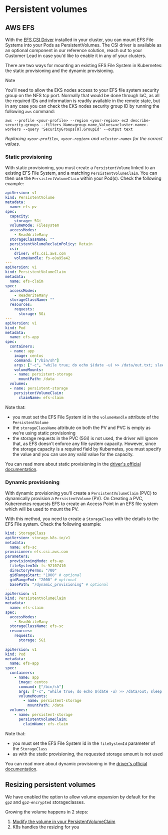 # Persistent volumes

## AWS EFS

With the [EFS CSI Driver](https://github.com/kubernetes-sigs/aws-efs-csi-driver) installed in your cluster, you can mount EFS File Systems into your Pods as PersistentVolumes. The CSI driver is available as an optional component in our reference solution, reach out to your Customer Lead in case you'd like to enable it in any of your clusters.

There are two ways for mounting an existing EFS File System in Kubernetes: the static provisioning and the dynamic provisioning.

> [!NOTE]
> You'll need to allow the EKS nodes access to your EFS file system security group on the NFS tcp port. Normally that would be done through IaC, as all the required IDs and information is readily available in the remote state, but in any case you can check the EKS nodes security group ID by running the following `aws` command:

```console
aws --profile <your-profile> --region <your-region> ec2 describe-security-groups --filters Name=group-name,Values=<cluster-name>-workers --query 'SecurityGroups[0].GroupId' --output text
```

*Replacing `<your-profile>`, `<your-region>` and `<cluster-name>` for the correct values.*

### Static provisioning

With static provisioning, you must create a `PersistentVolume` linked to an existing EFS File System, and a matching `PersistentVolumeClaim`. You can then use the `PersistentVolumeClaim` within your Pod(s). Check the following example:

```yaml
apiVersion: v1
kind: PersistentVolume
metadata:
  name: efs-pv
spec:
  capacity:
    storage: 5Gi
  volumeMode: Filesystem
  accessModes:
    - ReadWriteMany
  storageClassName: ""
  persistentVolumeReclaimPolicy: Retain
  csi:
    driver: efs.csi.aws.com
    volumeHandle: fs-e8a95a42
---
apiVersion: v1
kind: PersistentVolumeClaim
metadata:
  name: efs-claim
spec:
  accessModes:
    - ReadWriteMany
  storageClassName: ""
  resources:
    requests:
      storage: 5Gi
---
apiVersion: v1
kind: Pod
metadata:
  name: efs-app
spec:
  containers:
  - name: app
    image: centos
    command: ["/bin/sh"]
    args: ["-c", "while true; do echo $(date -u) >> /data/out.txt; sleep 5; done"]
    volumeMounts:
    - name: persistent-storage
      mountPath: /data
  volumes:
  - name: persistent-storage
    persistentVolumeClaim:
      claimName: efs-claim
```

Note that:

- you must set the EFS File System id in the `volumeHandle` attribute of the `PersistentVolume`
- the `storageClassName` attribute on both the PV and PVC is empty as we're using static provisioning
- the storage requests in the PVC (5Gi) is not used, the driver will ignore that, as EFS doesn't enforce any file system capacity. However, since the storage capacity is a required field by Kubernetes, you must specify the value and you can use any valid value for the capacity.

You can read more about static provisioning in the [driver's official documentation](https://github.com/kubernetes-sigs/aws-efs-csi-driver/blob/master/examples/kubernetes/static_provisioning/README.md).

### Dynamic provisioning

With dynamic provisioning you'll create a `PersistentVolumeClaim` (PVC) to dynamically provision a `PersistentVolume` (PV). On Creating a PVC, Kuberenetes requests EFS to create an Access Point in an EFS file system which will be used to mount the PV.

With this method, you need to create a `StorageClass` with the details to the EFS File system. Check the following example:

```yaml
kind: StorageClass
apiVersion: storage.k8s.io/v1
metadata:
  name: efs-sc
provisioner: efs.csi.aws.com
parameters:
  provisioningMode: efs-ap
  fileSystemId: fs-92107410
  directoryPerms: "700"
  gidRangeStart: "1000" # optional
  gidRangeEnd: "2000" # optional
  basePath: "/dynamic_provisioning" # optional
---
apiVersion: v1
kind: PersistentVolumeClaim
metadata:
  name: efs-claim
spec:
  accessModes:
    - ReadWriteMany
  storageClassName: efs-sc
  resources:
    requests:
      storage: 5Gi
---
apiVersion: v1
kind: Pod
metadata:
  name: efs-app
spec:
  containers:
    - name: app
      image: centos
      command: ["/bin/sh"]
      args: ["-c", "while true; do echo $(date -u) >> /data/out; sleep 5; done"]
      volumeMounts:
        - name: persistent-storage
          mountPath: /data
  volumes:
    - name: persistent-storage
      persistentVolumeClaim:
        claimName: efs-claim
```

Note that:

- you must set the EFS File System id in the `fileSystemId` parameter of the `StorageClass`
- as with the static provisioning, the requested storage amount is not used

You can read more about dynamic provisioning in the [driver's official documentation](https://github.com/kubernetes-sigs/aws-efs-csi-driver/tree/master/examples/kubernetes/dynamic_provisioning).

## Resizing persistent volumes

We have enabled the option to allow volume expansion by default for the `gp2` and `gp2-encrypted` storageclasses.

Growing the volume happens in 2 steps:

1. [Modify the volume in your PersistentVolumeClaim](https://kubernetes.io/blog/2018/07/12/resizing-persistent-volumes-using-kubernetes/)
2. K8s handles the resizing for you
